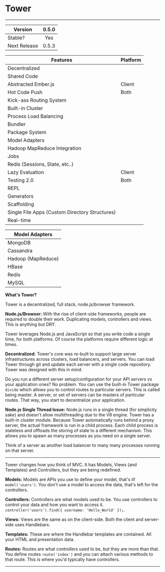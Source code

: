 # Tower
---

| Version | 0.5.0 | 
| ------ |:---:|
| Stable? | Yes |
| Next Release | 0.5.3 |


| Features | Platform |
| -------- | -------- | 
| Decentralized |
| Shared Code |
| Abstracted Ember.js | Client |
| Hot Code Push | Both | 
| Kick-ass Routing System |
| Built-in Cluster |
| Process Load Balancing |
| Bundler |
| Package System |
| Model Adapters |
| Hadoop MapReduce Integration |
| Jobs |
| Redis (Sessions, State, etc..) |
| Lazy Evaluation | Client |
| Testing 2.0 | Both |
| REPL |
| Generators | 
| Scaffolding |
| Single File Apps (Custom Directory Structures) |
| Real-time |


| Model Adapters |  
| -------- |
| MongoDB |
| Cassandra |
| Hadoop (MapReduce) |
| HBase |
| Redis |
| MySQL |



**What's Tower?**

Tower is a decentralized, full stack, node.js/browser framework. 

**Node.js/Browser:** With the rise of client-side frameworks, people are required to double their work. Duplicating models, controllers and views. This is anything but DRY. 

Tower leverages Node.js and JavaScript so that you write code a single time, for both platforms. Of course the platforms require different logic at times. 

**Decentralized:** Tower's core was re-built to support large server infrastructures across clusters, load balancers, and servers. You can load Tower through git and update each server with a single code repository. Tower was designed with this in mind.

Do you run a different server setup/configuration for your API servers vs your application ones? No problem. You can use the built-in Tower package `divide` which allows you to control routes to particular servers. This is called being master. A server, or set of servers can be masters of particular routes. That way, you start to decentralize your application. 

**Node.js Single Thread Issue:** Node.js runs in a single thread (for simplicity sake) and doesn't allow multithreading due to the V8 engine. Tower has a built-in cluster module. Because Tower automatically runs behind a proxy server, the actual framework is run in a child process. Each child process is stateless and offloads the storing of state to a different mechanism. This allows you to spawn as many processes as you need on a single server. 

Think of a server as another load balancer to many many processes running on that server.

----

Tower changes how you think of MVC. It has Models, Views (and Templates) and Controllers, but they are being redefined. 

**Models:** Models are APIs you use to define your model, that's it! `model('users')`. You don't use a model to access the data, that's left for the controllers.

**Controllers:** Controllers are what models used to be. You use controllers to control your data and how you want to access it. `controller('users').find({ username: 'Hello_World' });`.

**Views:** Views are the same as on the client-side. Both the client and server-side uses Handlebars. 

**Templates:** These are where the Handlebar templates are contained. All your HTML and presentation data.

**Routes:** Routes are what controllers used to be, but they are more than that. You define routes `route('index')` and you can attach various methods to that route. This is where you'd typically have controllers. 


----
